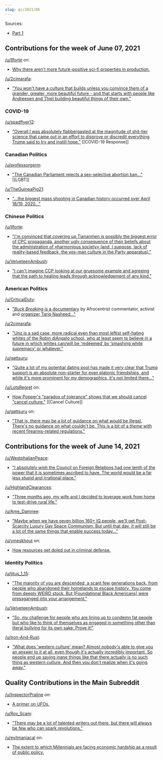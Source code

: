 ```yaml
---
slug: qc/2021/06
---
```


Sources:

- [Part 1](https://old.reddit.com/r/TheMotte/comments/o6qliw/quality_contributions_report_for_june_2021_12/)


## Contributions for the week of June 07, 2021

[/u/Ilforte](https://old.reddit.com/u/Ilforte) on:

- [Why there aren't more future-positive sci-fi properties in production.](https://old.reddit.com/r/TheMotte/comments/nu5kvj/culture_war_roundup_for_the_week_of_june_07_2021/h149c9j/?context=3&sort=best)

[/u/2cimarafa](https://old.reddit.com/u/2cimarafa):

- ["You won't have a culture that builds unless you convince them of a grander, greater, more beautiful future - and that starts with people like Andreesen and Thiel building beautiful things of their own."](https://old.reddit.com/r/TheMotte/comments/nu5kvj/culture_war_roundup_for_the_week_of_june_07_2021/h153k9m/?context=3&sort=best)

### COVID-19

[/u/spadflyer12](https://old.reddit.com/u/spadflyer12):

- ["Overall I was absolutely flabbergasted at the magnitude of shit-tier science that came out in an effort to disprove or discredit everything Trump said to try and instill hope."](https://old.reddit.com/r/TheMotte/comments/nu5kvj/culture_war_roundup_for_the_week_of_june_07_2021/h1dxlcd/?context=3&sort=best) [[COVID-19 Response]]

### Canadian Politics

[/u/professorgerm](https://old.reddit.com/u/professorgerm):

- ["The Canadian Parliament rejects a sex-selective abortion ban..."](https://old.reddit.com/r/TheMotte/comments/nu5kvj/culture_war_roundup_for_the_week_of_june_07_2021/h0xk13z/?context=3&sort=best) [[LGBT]]

[/u/TheGuineaPig21](https://old.reddit.com/u/TheGuineaPig21):

- ["...the biggest mass shooting in Canadian history occurred over April 18/19, 2020..."](https://old.reddit.com/r/TheMotte/comments/nu5kvj/culture_war_roundup_for_the_week_of_june_07_2021/h0xnnd3/?context=3&sort=best)

### Chinese Politics

[/u/Ilforte](https://old.reddit.com/u/Ilforte):

- ["I'm convinced that covering up Tiananmen is possibly the biggest error of CPC propaganda, another ugly consequence of their beliefs about the administration of «harmonious society» (and, I suppose, lack of reality-based feedback, the yes-man culture in the Party apparatus)."](https://old.reddit.com/r/TheMotte/comments/nu5kvj/culture_war_roundup_for_the_week_of_june_07_2021/h12gcwp/?context=3&sort=best)

[/u/VelveteenAmbush](https://old.reddit.com/u/VelveteenAmbush):

- ["I can't imagine CCP looking at our gruesome example and agreeing that the path to healing leads through acknowledgement of any kind."](https://old.reddit.com/r/TheMotte/comments/nu5kvj/culture_war_roundup_for_the_week_of_june_07_2021/h130ouc/?context=3&sort=best)

### American Politics

[/u/CriticalDuty](https://old.reddit.com/u/CriticalDuty):

- ["_Buck Breaking_ is a documentary](https://old.reddit.com/r/TheMotte/comments/nu5kvj/culture_war_roundup_for_the_week_of_june_07_2021/h0ztimq/?context=3&sort=best) by Afrocentrist commentator, activist and [organizer Tariq Nasheed..."](https://old.reddit.com/r/TheMotte/comments/nu5kvj/culture_war_roundup_for_the_week_of_june_07_2021/h0ztj9z/?context=3&sort=best)

[/u/2cimarafa](https://old.reddit.com/u/2cimarafa):

- ["Unz is a sad case, more radical even than most leftist self-hating whites of the Robin diAngelo school, who at least seem to believe in a future in which whites can/will be ‘redeemed’ by ‘smashing white supremacy’ or whatever."](https://old.reddit.com/r/TheMotte/comments/nu5kvj/culture_war_roundup_for_the_week_of_june_07_2021/h10tbam/?context=3&sort=best)

[/u/gattsuru](https://old.reddit.com/u/gattsuru):

- ["Quite a lot of my potential dating pool has made it very clear that Trump support is an absolute non-starter for even platonic friendships, and while it's more prominent for my demographics, it's not limited there..."](https://old.reddit.com/r/TheMotte/comments/nu5kvj/culture_war_roundup_for_the_week_of_june_07_2021/h13m2g3/?context=3&sort=best)

[/u/LotsRegret](https://old.reddit.com/u/LotsRegret) on:

- [How Popper's "paradox of tolerance" shows that we should cancel "cancel culture."](https://old.reddit.com/r/TheMotte/comments/nu5kvj/culture_war_roundup_for_the_week_of_june_07_2021/h13q102/?context=3&sort=best) [[Cancel Culture]]

[/u/gattsuru](https://old.reddit.com/u/gattsuru) on:

- ["That is, there may be a lot of guidance on what would be illegal. There's no guidance on what couldn't be. This is a bit of a _theme_ with recent firearms-related regulations."](https://old.reddit.com/r/TheMotte/comments/nu5kvj/culture_war_roundup_for_the_week_of_june_07_2021/h1elhvd/?context=3&sort=best)

## Contributions for the week of June 14, 2021

[/u/WestphalianPeace](https://old.reddit.com/u/WestphalianPeace):

- ["I absolutely wish the Council on Foreign Relations had one tenth of the power that it is sometimes ascribed to have. The world would be a far less stupid and irrational place."](https://old.reddit.com/r/TheMotte/comments/nzg9y4/culture_war_roundup_for_the_week_of_june_14_2021/h1q4w6l/?context=3&sort=best)

[/u/HighlandClearances](https://old.reddit.com/u/HighlandClearances):

- ["Three months ago, my wife and I decided to leverage work from home to test-drive rural life."](https://old.reddit.com/r/TheMotte/comments/nzg9y4/culture_war_roundup_for_the_week_of_june_14_2021/h1u8xqf/?context=3&sort=best)

[/u/Ame\_Damnee](https://old.reddit.com/u/Ame_Damnee):

- ["Maybe when we have seven billion 160+ IQ people, we'll get Post-Scarcity Luxury Gay Space Communism. But until that day, it will still be a lot of the same things that enable success today..."](https://old.reddit.com/r/TheMotte/comments/nzg9y4/culture_war_roundup_for_the_week_of_june_14_2021/h1ye6nu/?context=3&sort=best)

[/u/ymeskhout](https://old.reddit.com/u/ymeskhout) on:

- [How resources get doled out in criminal defense.](https://old.reddit.com/r/TheMotte/comments/nzg9y4/culture_war_roundup_for_the_week_of_june_14_2021/h1zf63k/?context=3&sort=best)

### Identity Politics

[/u/titus\_1\_15](https://old.reddit.com/u/titus_1_15):

- ["The majority of you are descended, a scant few generations back, from people who abandoned their homelands to escape history. You come from deeply WEIRD stock. But \[Foundational Black Americans\] were pressganged into your arrangement."](https://old.reddit.com/r/TheMotte/comments/nzg9y4/culture_war_roundup_for_the_week_of_june_14_2021/h1r7j86/?context=3&sort=best)

[/u/VelveteenAmbush](https://old.reddit.com/u/VelveteenAmbush):

- ["So, my challenge for people who are lining up to condemn fat people but who like to think of themselves as engaged in something other than literal bullying for its own sake: Prove it!"](https://old.reddit.com/r/TheMotte/comments/nzg9y4/culture_war_roundup_for_the_week_of_june_14_2021/h24hwwr/?context=3&sort=best)

[/u/Iron-And-Rust](https://old.reddit.com/u/Iron-And-Rust):

- ["What does 'western culture' mean? Almost nobody's able to give you an answer to it at all, even though it's actually incredibly important. So people end up saying inane things like that there actually is no such thing as western culture. And then you don't realize when it's going away."](https://old.reddit.com/r/TheMotte/comments/nzg9y4/culture_war_roundup_for_the_week_of_june_14_2021/h2fxdw0/?context=3&sort=best)

## Quality Contributions in the Main Subreddit

[/u/InspectorPraline](https://old.reddit.com/u/InspectorPraline) on:

- [A primer on UFOs.](https://old.reddit.com/r/TheMotte/comments/nvy4ys/a_primer_on_ufos/?context=3&sort=best)

[/u/Rov\_Scam](https://old.reddit.com/u/Rov_Scam):

- ["There may be a lot of talented writers out there, but there will always be few who can spark revolutions."](https://old.reddit.com/r/TheMotte/comments/nyq6j1/smallscale_question_sunday_for_june_13_2021/h1osdos/?context=3&sort=best)

[/u/evilmaniacal](https://old.reddit.com/u/evilmaniacal) on:

- [The extent to which Millennials are facing economic hardship as a result of public policy.](https://old.reddit.com/r/TheMotte/comments/o2znl6/no_millennials_dont_have_it_worse_than_previous/h29w5t3/?context=3&sort=best)

